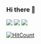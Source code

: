 ### Hi there 👋

[![](http://www.petersonzeferino.com/)](https://img.shields.io/badge/site-petersonzeferino-lightgrey)
[![](https://www.linkedin.com/in/petersonzeferino)](https://img.shields.io/badge/-LinkedIn-blue)
[![](https://twitter.com/petzeferino)](https://img.shields.io/static/v1?label=&message=Twitter&color=9cf)

[![HitCount](http://hits.dwyl.com/petersonzeferino/petersonzeferino.svg)](http://hits.dwyl.com/petersonzeferino/petersonzeferino)

<!--
**petersonzeferino/petersonzeferino** is a ✨ _special_ ✨ repository because its `README.md` (this file) appears on your GitHub profile.

Here are some ideas to get you started:

- 🔭 I’m currently working on ...
- 🌱 I’m currently learning ...
- 👯 I’m looking to collaborate on ...
- 🤔 I’m looking for help with ...
- 💬 Ask me about ...
- 📫 How to reach me: ...
- 😄 Pronouns: ...
- ⚡ Fun fact: ...
-->
